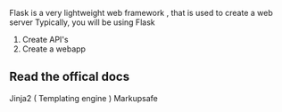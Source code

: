 Flask is a very lightweight web framework , that is used to create a web server 
Typically, you will be using Flask 
1. Create API's 
2. Create a webapp

Read the offical docs 
----------------------------------------------
Jinja2 ( Templating engine ) 
Markupsafe 